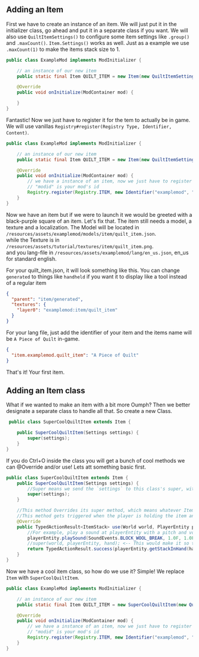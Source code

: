 ## Adding an Item
First we have to create an instance of an item. We will just put it in the initializer class, go ahead and put it in a separate class if you want.
We will also use `QuiltItemSettings()` to configure some item settings like `.group()` and `.maxCount()`. `Item.Settings()` works as well.
Just as a example we use `.maxCount(1)` to make the items stack size to 1.
```java
public class ExampleMod implements ModInitializer {

	// an instance of our new item
	public static final Item QUILT_ITEM = new Item(new QuiltItemSettings().group(ItemGroup.MISC).maxCount(1));

	@Override
	public void onInitialize(ModContainer mod) {

	}
}
```
Fantastic! Now we just have to register it for the tem to actually be in game. We will use vanillas `Registry#register(Registry Type, Identifier, Content)`.

```java
public class ExampleMod implements ModInitializer {

	// an instance of our new item
	public static final Item QUILT_ITEM = new Item(new QuiltItemSettings().group(ItemGroup.MISC).maxCount(1));

	@Override
	public void onInitialize(ModContainer mod) {
		// we have a instance of an item, now we just have to register it
		// "modid" is your mod's id
		Registry.register(Registry.ITEM, new Identifier("examplemod", "quilt_item"), QUILT_ITEM);
	}
}
```
Now we have an item but if we were to launch it we would be greeted with a black-purple square of an item. Let's fix that.
The item still needs a model, a texture and a localization.
The Model will be located in `/resources/assets/examplemod/models/item/quilt_item.json`.<br/>
while the Texture is in `/resources/assets/tutorial/textures/item/quilt_item.png`.<br/>
and you lang-file in `/resources/assets/examplemod/lang/en_us.json`, en_us for standard english.

For your quilt_item.json, it will look something like this. You can change `generated` to things like `handheld` if you want it to display like a tool instead of a regular item
```json
{
  "parent": "item/generated",
  "textures": {
    "layer0": "examplemod:item/quilt_item"
  }
}
```
For your lang file, just add the identifier of your item and the items name will be `A Piece of Quilt` in-game.
```json
{
  "item.examplemod.quilt_item": "A Piece of Quilt"
}
```

That's it! Your first item.
## Adding an Item class
What if we wanted to make an item with a bit more Oumph? Then we better designate a separate class to handle all that. So create a new Class.
```java
 public class SuperCoolQuiltItem extends Item {

    public SuperCoolQuiltItem(Settings settings) {
        super(settings);
    }
}
```
If you do Ctrl+O inside the class you will get a bunch of cool methods we can @Override and/or use! Lets att something basic first.
```java
public class SuperCoolQuiltItem extends Item {
    public SuperCoolQuiltItem(Settings settings) {
        //Super means we send the `settings` to this class's super, witch is Item (extends Item)
        super(settings);
    }

    //This method Overrides its super method, which means whatever Item does in its own `use` method we overrides.
    //This method gets triggered when the player is holding the item and `uses` it
    @Override
    public TypedActionResult<ItemStack> use(World world, PlayerEntity playerEntity, Hand hand) {
        //For example, play a sound at playerEntity with a pitch and volume set to 1.0F
        playerEntity.playSound(SoundEvents.BLOCK_WOOL_BREAK, 1.0F, 1.0F);
        //super(world, playerEntity, hand); <-- This would make it so the method also calls its super, Item, to also run the `use` method in Item when we run our `use`
        return TypedActionResult.success(playerEntity.getStackInHand(hand));
    }
}
```
Now we have a cool item class, so how do we use it? Simple! We replace `Item` with `SuperCoolQuiltItem`.
```java
public class ExampleMod implements ModInitializer {

	// an instance of our new item
	public static final Item QUILT_ITEM = new SuperCoolQuiltItem(new QuiltItemSettings().group(ItemGroup.MISC).maxCount(1));

	@Override
	public void onInitialize(ModContainer mod) {
		// we have a instance of an item, now we just have to register it
		// "modid" is your mod's id
		Registry.register(Registry.ITEM, new Identifier("examplemod", "quilt_item"), QUILT_ITEM);
	}
}
```



